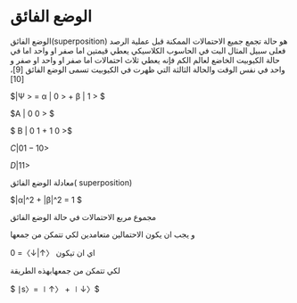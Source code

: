 # الوضع الفائق 

الوضع الفائق(superposition) هو حالة تجمع جميع الاحتمالات الممكنة قبل عملية الرصد فعلى سبيل المثال البت في الحاسوب الكلاسيكي يعطي قيمتين اما صفر او واحد اما في حالة الكيوبيت الخاضع لعالم الكم فإنه يعطي ثلاث احتمالات اما صفر او واحد او صفر و واحد في نفس الوقت والحالة الثالثة التي ظهرت في الكيوبيت تسمى الوضع الفائق
[9]، [10]

$|Ψ > = α | 0 > + β | 1 > $ 

$A | 0 0 > $

$ B | 0 1 + 1 0 >$

$C | 0 1 - 1 0 >$

$D | 1 1 >$



معادلة الوضع الفائق( superposition)

$|α|^2 + |β|^2 = 1 $



مجموع مربع الاحتمالات في حالة الوضع الفائق

و يجب ان يكون الاحتمالين متعامدين لكي تتمكن من جمعها 

اي ان تيكون 
〈↑|↓〉= 0 

  لكي تتمكن من جمعهابهذه الطريقة  

$ ∣s〉= ∣↑〉 + ∣↓〉$


<!-- gif for superposition  -->
<!-- ![superposition](/docfx_project/images/superposition) -->


